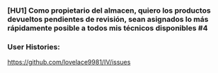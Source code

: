 ### [HU1] Como propietario del almacen, quiero los productos devueltos pendientes de revisión, sean asignados lo más rápidamente posible a todos mis técnicos disponibles #4 

### User Histories: 

https://github.com/lovelace9981/IV/issues
